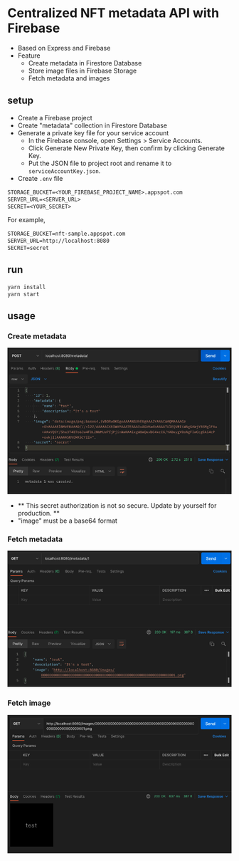 # Centralized NFT metadata API with Firebase
- Based on Express and Firebase
- Feature
  - Create metadata in Firestore Database
  - Store image files in Firebase Storage
  - Fetch metadata and images

## setup

- Create a Firebase project
- Create "metadata" collection in Firestore Database
- Generate a private key file for your service account
  - In the Firebase console, open Settings > Service Accounts.
  - Click Generate New Private Key, then confirm by clicking Generate Key.
  - Put the JSON file to project root and rename it to `serviceAccountKey.json`.
- Create `.env` file

```
STORAGE_BUCKET=<YOUR_FIREBASE_PROJECT_NAME>.appspot.com
SERVER_URL=<SERVER_URL>
SECRET=<YOUR_SECRET>
```

For example,
```
STORAGE_BUCKET=nft-sample.appspot.com
SERVER_URL=http://localhost:8080
SECRET=secret
```

## run

```
yarn install
yarn start
```

## usage
### Create metadata
![create metadata](./doc/create-metadata.png)
- ** This secret authorization is not so secure. Update by yourself for production. **  
- "image" must be a base64 format

### Fetch metadata
![fetch metadata](./doc/fetch-metadata.png)

### Fetch image
![fetch image](./doc/fetch-image.png)
